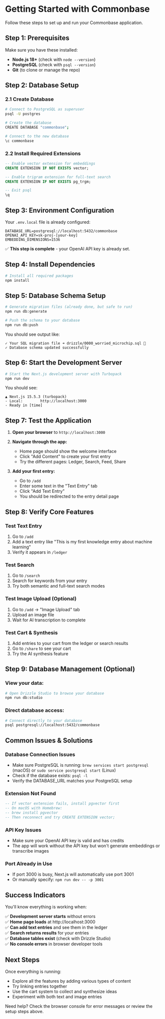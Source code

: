 # Getting Started with Commonbase

Follow these steps to set up and run your Commonbase application.

## Step 1: Prerequisites

Make sure you have these installed:
- **Node.js 18+** (check with `node --version`)
- **PostgreSQL** (check with `psql --version`)
- **Git** (to clone or manage the repo)

## Step 2: Database Setup

### 2.1 Create Database
```bash
# Connect to PostgreSQL as superuser
psql -U postgres

# Create the database
CREATE DATABASE "commonbase";

# Connect to the new database
\c commonbase
```

### 2.2 Install Required Extensions
```sql
-- Enable vector extension for embeddings
CREATE EXTENSION IF NOT EXISTS vector;

-- Enable trigram extension for full-text search
CREATE EXTENSION IF NOT EXISTS pg_trgm;

-- Exit psql
\q
```

## Step 3: Environment Configuration

Your `.env.local` file is already configured:
```
DATABASE_URL=postgresql://localhost:5432/commonbase
OPENAI_API_KEY=sk-proj-[your-key]
EMBEDDING_DIMENSIONS=1536
```

✅ **This step is complete** - your OpenAI API key is already set.

## Step 4: Install Dependencies

```bash
# Install all required packages
npm install
```

## Step 5: Database Schema Setup

```bash
# Generate migration files (already done, but safe to run)
npm run db:generate

# Push the schema to your database
npm run db:push
```

You should see output like:
```
✓ Your SQL migration file ➜ drizzle/0000_worried_microchip.sql 🚀
✓ Database schema updated successfully
```

## Step 6: Start the Development Server

```bash
# Start the Next.js development server with Turbopack
npm run dev
```

You should see:
```
▲ Next.js 15.5.3 (turbopack)
- Local:        http://localhost:3000
- Ready in [time]
```

## Step 7: Test the Application

1. **Open your browser** to `http://localhost:3000`

2. **Navigate through the app:**
   - Home page should show the welcome interface
   - Click "Add Content" to create your first entry
   - Try the different pages: Ledger, Search, Feed, Share

3. **Add your first entry:**
   - Go to `/add`
   - Enter some text in the "Text Entry" tab
   - Click "Add Text Entry"
   - You should be redirected to the entry detail page

## Step 8: Verify Core Features

### Test Text Entry
1. Go to `/add`
2. Add a text entry like "This is my first knowledge entry about machine learning"
3. Verify it appears in `/ledger`

### Test Search
1. Go to `/search`
2. Search for keywords from your entry
3. Try both semantic and full-text search modes

### Test Image Upload (Optional)
1. Go to `/add` → "Image Upload" tab
2. Upload an image file
3. Wait for AI transcription to complete

### Test Cart & Synthesis
1. Add entries to your cart from the ledger or search results
2. Go to `/share` to see your cart
3. Try the AI synthesis feature

## Step 9: Database Management (Optional)

### View your data:
```bash
# Open Drizzle Studio to browse your database
npm run db:studio
```

### Direct database access:
```bash
# Connect directly to your database
psql postgresql://localhost:5432/commonbase
```

## Common Issues & Solutions

### Database Connection Issues
- Make sure PostgreSQL is running: `brew services start postgresql` (macOS) or `sudo service postgresql start` (Linux)
- Check if the database exists: `psql -l`
- Verify the DATABASE_URL matches your PostgreSQL setup

### Extension Not Found
```sql
-- If vector extension fails, install pgvector first
-- On macOS with Homebrew:
-- brew install pgvector
-- Then reconnect and try CREATE EXTENSION vector;
```

### API Key Issues
- Make sure your OpenAI API key is valid and has credits
- The app will work without the API key but won't generate embeddings or transcribe images

### Port Already in Use
- If port 3000 is busy, Next.js will automatically use port 3001
- Or manually specify: `npm run dev -- -p 3001`

## Success Indicators

You'll know everything is working when:

✅ **Development server starts** without errors  
✅ **Home page loads** at http://localhost:3000  
✅ **Can add text entries** and see them in the ledger  
✅ **Search returns results** for your entries  
✅ **Database tables exist** (check with Drizzle Studio)  
✅ **No console errors** in browser developer tools  

## Next Steps

Once everything is running:
- Explore all the features by adding various types of content
- Try linking entries together
- Use the cart system to collect and synthesize ideas
- Experiment with both text and image entries

Need help? Check the browser console for error messages or review the setup steps above.